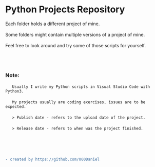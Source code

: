 # Python Projects Repository

Each folder holds a different project of mine.  
<br />
Some folders might contain multiple versions of a project of mine.   
<br />
Feel free to look around and try some of those scripts for yourself.  
<br />
<br />
<br />
### Note:  
   `Usually I write my Python scripts in Visual Studio Code with Python3.`  
<br />
   `My projects usually are coding exercises, issues are to be expected.`  
<br />
   `> Publish date - refers to the upload date of the project.`  
<br />
   `> Release date - refers to when was the project finished.`  
<br />
<br />
<br />
<br />
```diff
- created by https://github.com/000Daniel
```
